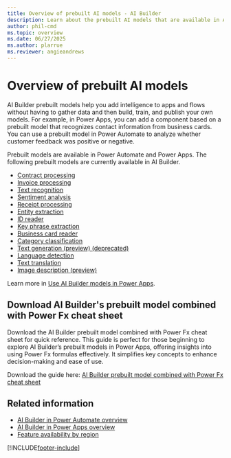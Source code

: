 ```yaml
---
title: Overview of prebuilt AI models - AI Builder
description: Learn about the prebuilt AI models that are available in AI Builder.
author: phil-cmd
ms.topic: overview
ms.date: 06/27/2025
ms.author: plarrue
ms.reviewer: angieandrews
---
```


# Overview of prebuilt AI models

AI Builder prebuilt models help you add intelligence to apps and flows without having to gather data and then build, train, and publish your own models. For example, in Power Apps, you can add a component based on a prebuilt model that recognizes contact information from business cards. You can use a prebuilt model in Power Automate to analyze whether customer feedback was positive or negative.

Prebuilt models are available in Power Automate and Power Apps. The following prebuilt models are currently available in AI Builder.

- [Contract processing](prebuilt-contract-processing.md)
- [Invoice processing](prebuilt-invoice-processing.md)
- [Text recognition](prebuilt-text-recognition.md)
- [Sentiment analysis](prebuilt-sentiment-analysis.md)
- [Receipt processing](prebuilt-receipt-processing.md)
- [Entity extraction](prebuilt-entity-extraction.md)
- [ID reader](prebuilt-id-reader.md)
- [Key phrase extraction](prebuilt-key-phrase.md)
- [Business card reader](prebuilt-business-card.md)
- [Category classification](prebuilt-category-classification.md)
- [Text generation (preview) (deprecated)](prebuilt-azure-openai.md)
- [Language detection](prebuilt-language-detection.md)
- [Text translation](prebuilt-text-translation.md)  
- [Image description (preview)](prebuilt-image-description.md)

Learn more in [Use AI Builder models in Power Apps](/ai-builder/powerfx-in-powerapps).

## Download AI Builder's prebuilt model combined with Power Fx cheat sheet

Download the AI Builder prebuilt model combined with Power Fx cheat sheet for quick reference. This guide is perfect for those beginning to explore AI Builder’s prebuilt models in Power Apps, offering insights into using Power Fx formulas effectively. It simplifies key concepts to enhance decision-making and ease of use.

Download the guide here: [AI Builder prebuilt model combined with Power Fx cheat sheet](https://go.microsoft.com/fwlink/?linkid=2300739)

## Related information

- [AI Builder in Power Automate overview](use-in-flow-overview.md)  
- [AI Builder in Power Apps overview](use-in-powerapps-overview.md)
- [Feature availability by region](availability-region.md)

[!INCLUDE[footer-include](includes/footer-banner.md)]
